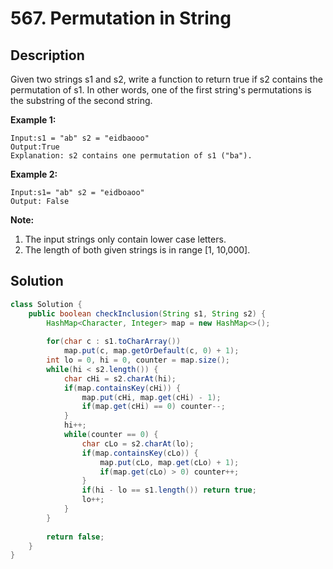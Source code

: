 # 567. Permutation in String

## Description

Given two strings s1 and s2, write a function to return true if s2 contains the permutation of s1. In other words, one of the first string's permutations is the substring of the second string.

**Example 1:**

```
Input:s1 = "ab" s2 = "eidbaooo"
Output:True
Explanation: s2 contains one permutation of s1 ("ba").
```

**Example 2:**

```
Input:s1= "ab" s2 = "eidboaoo"
Output: False
```

**Note:**

1. The input strings only contain lower case letters.
2. The length of both given strings is in range [1, 10,000].

## Solution

```java
class Solution {
    public boolean checkInclusion(String s1, String s2) {
        HashMap<Character, Integer> map = new HashMap<>();
        
        for(char c : s1.toCharArray()) 
            map.put(c, map.getOrDefault(c, 0) + 1);
        int lo = 0, hi = 0, counter = map.size();
        while(hi < s2.length()) {
            char cHi = s2.charAt(hi);
            if(map.containsKey(cHi)) {
                map.put(cHi, map.get(cHi) - 1);
                if(map.get(cHi) == 0) counter--;
            }
            hi++;
            while(counter == 0) {
                char cLo = s2.charAt(lo);
                if(map.containsKey(cLo)) {
                    map.put(cLo, map.get(cLo) + 1);
                    if(map.get(cLo) > 0) counter++;
                }
                if(hi - lo == s1.length()) return true;
                lo++;
            }
        }
        
        return false;
    }
}
```


